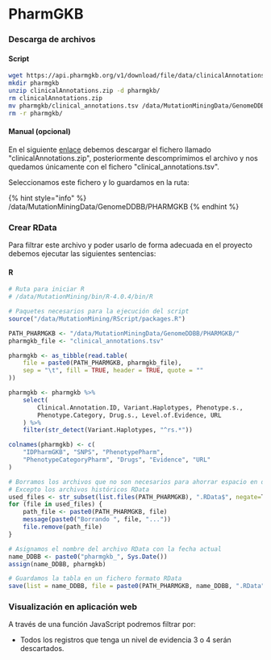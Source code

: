 # PharmGKB

### Descarga de archivos

#### Script

```bash
wget https://api.pharmgkb.org/v1/download/file/data/clinicalAnnotations.zip
mkdir pharmgkb
unzip clinicalAnnotations.zip -d pharmgkb/
rm clinicalAnnotations.zip 
mv pharmgkb/clinical_annotations.tsv /data/MutationMiningData/GenomeDDBB/PHARMGKB/
rm -r pharmgkb/
```

#### Manual (opcional)

En el siguiente [enlace](https://www.pharmgkb.org/downloads) debemos descargar el fichero llamado "clinicalAnnotations.zip", posteriormente descomprimimos el archivo y nos quedamos únicamente con el fichero "clinical\_annotations.tsv".

Seleccionamos este fichero y lo guardamos en la ruta:

{% hint style="info" %}
/data/MutationMiningData/GenomeDDBB/PHARMGKB
{% endhint %}

### Crear RData

Para filtrar este archivo y poder usarlo de forma adecuada en el proyecto debemos ejecutar las siguientes sentencias:

#### R

```r
# Ruta para iniciar R
# /data/MutationMining/bin/R-4.0.4/bin/R

# Paquetes necesarios para la ejecución del script
source("/data/MutationMining/RScript/packages.R")

PATH_PHARMGKB <- "/data/MutationMiningData/GenomeDDBB/PHARMGKB/"
pharmgkb_file <- "clinical_annotations.tsv"

pharmgkb <- as_tibble(read.table(
    file = paste0(PATH_PHARMGKB, pharmgkb_file),
    sep = "\t", fill = TRUE, header = TRUE, quote = ""
))

pharmgkb <- pharmgkb %>%
    select(
        Clinical.Annotation.ID, Variant.Haplotypes, Phenotype.s.,
        Phenotype.Category, Drug.s., Level.of.Evidence, URL
    ) %>%
    filter(str_detect(Variant.Haplotypes, "^rs.*"))

colnames(pharmgkb) <- c(
    "IDPharmGKB", "SNPS", "PhenotypePharm",
    "PhenotypeCategoryPharm", "Drugs", "Evidence", "URL"
)

# Borramos los archivos que no son necesarios para ahorrar espacio en disco
# Excepto los archivos históricos RData
used_files <- str_subset(list.files(PATH_PHARMGKB), ".RData$", negate=T)
for (file in used_files) {
    path_file <- paste0(PATH_PHARMGKB, file)
    message(paste0("Borrando ", file, "..."))
    file.remove(path_file)
}

# Asignamos el nombre del archivo RData con la fecha actual
name_DDBB <- paste0("pharmgkb_", Sys.Date())
assign(name_DDBB, pharmgkb)

# Guardamos la tabla en un fichero formato RData
save(list = name_DDBB, file = paste0(PATH_PHARMGKB, name_DDBB, ".RData"))
```

### Visualización en aplicación web

A través de una función JavaScript podremos filtrar por:

* Todos los registros que tenga un nivel de evidencia 3 o 4 serán descartados.
